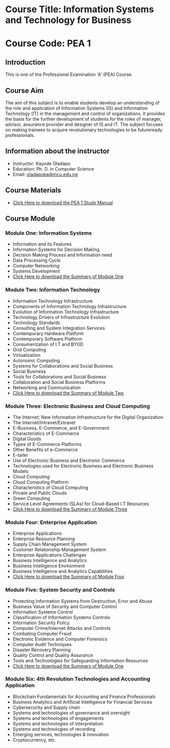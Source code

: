 # Course Title: Information Systems and Technology for Business
# Course Code: PEA 1

## Introduction 
This is one of the Professional Examination 'A' (PEA) Course.

## Course Aim 
The aim of this subject is to enable students develop an understanding of the role and application of Information Systems (IS) and Information Technology (IT) in the management and control of organizations. It provides the basis for the further development of students for the roles of manager, advisor, assurance provider and designer of IS and IT. The subject focuses on making trainees to acquire revolutionary technologies to be futureready professionals.

## Information about the instructor
*	Instructor: Kayode Oladapo
*	Education: Ph. D. in Computer Science
*	Email: oladapoka@mcu.edu.ng

## Course Materials 
* [Click Here to download the PEA 1 Study Manual ](Information_Systems_and_Technology_for_Business.pdf)

## Course Module  
### Module One: Information Systems
* Information and its Features
* Information Systems for Decision Making
* Decision Making Process and Information need
* Data Processing Cycle
* Computer Networking
* Systems Development
* [Click Here to download the Summary of Module One](Information_Technology_-_PEA_1_Module_1.pdf)

### Module Two: Information Technology
* Information Technology Infrastructure
* Components of Information Technology Infrastructure
* Evolution of Information Technology Infrastructure
* Technology Drivers of Infrastructure Evolution
* Technology Standards
* Consulting and System Integration Services
* Contemporary Hardware Platform
* Contemporary Software Platform
* Consumerization of I.T and BYOD
* Grid Computing
* Virtualization
* Autonomic Computing
* Systems for Collaborations and Social Business
* Social Business
* Tools for Collaborations and Social Business
* Collaboration and Social Business Platforms
* Networking and Communication
* [Click Here to download the Summary of Module Two](Information_Technology_-_PEA_MODULE_2.pdf)

### Module Three: Electronic Business and Cloud Computing
* The Internet; New Information Infrastructure for the Digital Organization
* The Internet/Intranet/Extranet
* E-Business, E-Commerce, and E-Government
* Characteristics of E-Commerce
* Digital Goods
* Types of E-Commerce Platforms
* Other Benefits of e-Commerce
* E-tailer
* Use of Electronic Business and Electronic Commerce
* Technologies used for Electronic Business and Electronic Business Models
* Cloud Computing
* Cloud Computing Platform
* Characteristics of Cloud Computing
* Private and Public Clouds
* Green Computing
* Service Level Agreements (SLAs) for Cloud-Based I.T Resources
* [Click Here to download the Summary of Module Three](Information_Technology_-_PEA_MODULE_3.pdf)

### Module Four: Enterprise Application
* Enterprise Applications
* Enterprise Resource Planning
* Supply Chain Management System
* Customer Relationship Management System
* Enterprise Applications Challenges
* Business Intelligence and Analytics
* Business Intelligence Environment
* Business Intelligence and Analytics Capabilities
* [Click Here to download the Summary of Module Four](Information_Technology_-_PEA_MODULE_4.pdf)

### Module Five: System Security and Controls
* Protecting Information Systems from Destruction, Error and Abuse
* Business Value of Security and Computer Control
* Information Systems Control
* Classification of Information Systems Controls
* Information Security Policy
* Computer Crime/Internet Attacks and Controls
* Combating Computer Fraud
* Electronic Evidence and Computer Forensics
* Computer Audit Techniques
* Disaster Recovery Planning
* Quality Control and Quality Assurance
* Tools and Technologies for Safeguarding Information Resources
* [Click Here to download the Summary of Module One](Information_Technology_-_PEA_MODULE_5.pdf)

### Module Six: 4th Revolution Technologies and Accounting Application
* Blockchain Fundamentals for Accounting and Finance Professionals
* Business Analytics and Artificial Intelligence for Financial Services
* Cybersecurity and Supply chain
* Systems and technologies of governance and oversight
* Systems and technologies of engagements
* Systems and technologies of interpretation
* Systems and technologies of recording
* Emerging services, technologies & innovation
* Cryptocurrency, etc.


